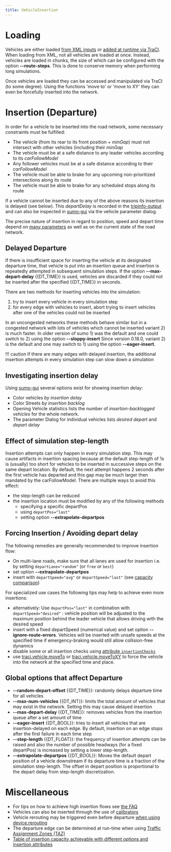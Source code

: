 ```yaml
---
title: VehicleInsertion
---
```


# Loading

Vehicles are either loaded [from XML
inputs](../index.md#demand_modelling) or [added
at runtime via TraCI](../TraCI.md). When loading from XML, not all
vehicles are loaded at once. Instead, vehicles are loaded in chunks, the
size of which can be configured with the option **--route-steps**. This is done to
conserve memory when performing long simulations.

Once vehicles are loaded they can be accessed and manipulated via TraCI
(to some degree). Using the functions 'move to' or 'move to XY' they can
even be forcefully inserted into the network.

# Insertion (Departure)

In order for a vehicle to be inserted into the road network, some
necessary constraints must be fulfilled:

- The vehicle (from its rear to its front position + *minGap*) must
  not intersect with other vehicles (including their *minGap*
- The vehicle must be at a safe distance to any leader vehicles
  according to its *carFollowModel*
- Any follower vehicles must be at a safe distance according to their
  *carFollowModel*
- The vehicle must be able to brake for any upcoming non-prioritized
  intersections along its route
- The vehicle must be able to brake for any scheduled stops along its
  route

If a vehicle cannot be inserted due to any of the above reasons its
insertion is delayed (see below). This *departDelay* is recorded in the
[tripinfo-output](../Simulation/Output/TripInfo.md) and can also be
inspected in [sumo-gui](../sumo-gui.md) via the vehicle parameter
dialog.

The precise nature of insertion in regard to position, speed and depart
time depend on [many
parameters](../Definition_of_Vehicles,_Vehicle_Types,_and_Routes.md#vehicles_and_routes)
as well as on the current state of the road network.

## Delayed Departure

If there is insufficient space for inserting the vehicle at its
designated departure time, that vehicle is put into an insertion queue
and insertion is repeatedly attempted in subsequent simulation steps. If
the option **--max-depart-delay** {{DT_TIME}} is used, vehicles are discarded if they could not be
inserted after the specified {{DT_TIME}} in seconds.

There are two methods for inserting vehicles into the simulation:

1.  try to insert every vehicle in every simulation step
2.  for every edge with vehicles to insert, abort trying to insert
    vehicles after one of the vehicles could not be inserted

In an uncongested networks these methods behave similar but in a
congested network with lots of vehicles which cannot be inserted variant
2) is much faster. In older version of sumo 1) was the default and one
could switch to 2) using the option **--sloppy-insert** Since version 0.18.0, variant 2) is
the default and one may switch to 1) using the option **--eager-insert**.

!!! caution
    If there are many edges with delayed insertion, the additional insertion attempts in every simulation step can slow down a simulation

## Investigating insertion delay

Using [sumo-gui](../sumo-gui.md) several options exist for showing
insertion delay:

- Color vehicles *by insertion delay*
- Color Streets *by insertion backlog*
- Opening Vehicle statistics lists the number of *insertion-backlogged
  vehicles* for the whole network.
- The parameter Dialog for individual vehicles lists *desired depart*
  and *depart delay*

## Effect of simulation step-length
Insertion attempts can only happen in every simulation step. This may cause artifacts in insertion spacing because at the default step-length of 1s is (usually) too short for vehicles to be inserted in successive steps on the same depart location.
By default, the next attempt happens 2 seconds after the first vehicle has departed and this gap may be much larger then mandated by the carFollowModel. There are multiple ways to avoid this effect:

- the step-length can be reduced
- the insertion location must be modified by any of the following methods
  - specifying a specific departPos
  - using `departPos="last"`
  - setting option **--extrapolate-departpos**

## Forcing Insertion / Avoiding depart delay

The following remedies are generally recommended to improve insertion flow:

- On multi-lane roads, make sure that all lanes are used for insertion i.e. by setting `departLane="random"` (or `free` or `best`)
- set option **--extrapolate-departpos**
- insert with `departSpeed="avg"` or `departSpeed="last"` (see [capacity comparison](RoadCapacity.md#further_headway_effects))

For specialized use cases the following tips may help to achieve even more insertions:

- alternatively: Use `departPos="last"` in combination with `departSpeed="desired"` : vehicle position will be adjusted to the maximum
  position behind the leader vehicle that allows driving with the desired speed
- insert with a fixed departSpeed (numerical value) and set option **--ignore-route-errors**.
  Vehicles will be inserted with unsafe speeds at the specified time
  if emergency-braking would still allow collision-free dynamics
- disable some or all insertion checks using [attribute `insertionChecks`](../Definition_of_Vehicles%2C_Vehicle_Types%2C_and_Routes.md#available_vehicle_attributes)
- use [traci.vehicle.moveTo](../TraCI/Change_Vehicle_State.md#move_to_0x5c) or [traci.vehicle.moveToXY](../TraCI/Change_Vehicle_State.md#move_to_xy_0xb4)
  to force the vehicle into the network at the specified time and  place.

## Global options that affect Departure

- **--random-depart-offset** {{DT_TIME}}: randomly delays departure time for all vehicles
- **--max-num-vehicles** {{DT_INT}}: limits the total amount of vehicles that may exist in the network.
  Setting this may cause delayed insertion
- **--max-depart-delay** {{DT_TIME}}: removes vehicles from the insertion queue after a set amount of
  time
- **--eager-insert** {{DT_BOOL}}: tries to insert all vehicles that are insertion-delayed on each
  edge. By default, insertion on an edge stops after the first failure
  in each time step
- **--step-length** {{DT_FLOAT}}: the frequency of insertion attempts can be raised and also the number of possible headways (for a fixed departPos) is increased by setting a lower step-length.
- **--extrapolate-departpos** {{DT_BOOL}}: Moves the default depart position of a vehicle downstream if its departure time is a fraction of the simulation step-length. The offset in depart position is proportional to the depart delay from step-length discretization.

# Miscellaneous

- For tips on how to achieve high insertion flows see [the
  FAQ](../FAQ.md#how_do_i_get_high_flowsvehicle_densities)
- Vehicles can also be inserted through the use of
  [calibrators](../Simulation/Calibrator.md)
- Vehicle rerouting may be triggered even before departure [when using
  device.rerouting](../Demand/Automatic_Routing.md)
- The departure edge can be determined at run-time when using [Traffic
  Assignment Zones
  (TAZ)](../Definition_of_Vehicles,_Vehicle_Types,_and_Routes.md#traffic_assignement_zones_taz)
- [Table of insertion capacity achievable with different options and insertion attributes](RoadCapacity.md#further_headway_effects)
